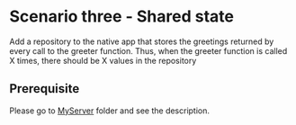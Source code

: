 # Scenario three - Shared state
Add a repository to the native app that stores the greetings returned by every call to the greeter function. Thus, when the greeter function is called X times, there should be X values in the repository

## Prerequisite
Please go to [MyServer](https://github.com/Djury91/JS-.Net-PoC-solutions/tree/ScenarioThree-ScharedState/Scenario%20Three%20-%20Shared%20State/SharedState/MyServer "MyServer") folder and see the description.
